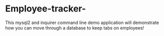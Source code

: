 # Employee-tracker-
This mysql2 and inquirer command line demo application will demonstrate how you can move through a database to keep tabs on employees!
